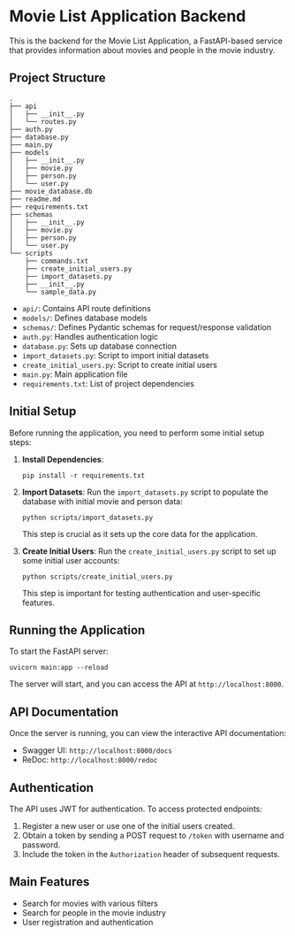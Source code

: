 # Movie List Application Backend

This is the backend for the Movie List Application, a FastAPI-based service that provides information about movies and people in the movie industry.

## Project Structure

```
.
├── api
│   ├── __init__.py
│   └── routes.py
├── auth.py
├── database.py
├── main.py
├── models
│   ├── __init__.py
│   ├── movie.py
│   ├── person.py
│   └── user.py
├── movie_database.db
├── readme.md
├── requirements.txt
├── schemas
│   ├── __init__.py
│   ├── movie.py
│   ├── person.py
│   └── user.py
└── scripts
    ├── commands.txt
    ├── create_initial_users.py
    ├── import_datasets.py
    ├── __init__.py
    └── sample_data.py
```

- `api/`: Contains API route definitions
- `models/`: Defines database models
- `schemas/`: Defines Pydantic schemas for request/response validation
- `auth.py`: Handles authentication logic
- `database.py`: Sets up database connection
- `import_datasets.py`: Script to import initial datasets
- `create_initial_users.py`: Script to create initial users
- `main.py`: Main application file
- `requirements.txt`: List of project dependencies

## Initial Setup

Before running the application, you need to perform some initial setup steps:

1. **Install Dependencies**:
   ```
   pip install -r requirements.txt
   ```

2. **Import Datasets**:
   Run the `import_datasets.py` script to populate the database with initial movie and person data:
   ```
   python scripts/import_datasets.py
   ```
   This step is crucial as it sets up the core data for the application.

3. **Create Initial Users**:
   Run the `create_initial_users.py` script to set up some initial user accounts:
   ```
   python scripts/create_initial_users.py
   ```
   This step is important for testing authentication and user-specific features.

## Running the Application

To start the FastAPI server:

```
uvicorn main:app --reload
```

The server will start, and you can access the API at `http://localhost:8000`.

## API Documentation

Once the server is running, you can view the interactive API documentation:

- Swagger UI: `http://localhost:8000/docs`
- ReDoc: `http://localhost:8000/redoc`

## Authentication

The API uses JWT for authentication. To access protected endpoints:

1. Register a new user or use one of the initial users created.
2. Obtain a token by sending a POST request to `/token` with username and password.
3. Include the token in the `Authorization` header of subsequent requests.

## Main Features

- Search for movies with various filters
- Search for people in the movie industry
- User registration and authentication
